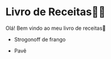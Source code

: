 # Livro de Receitas:man_cook:

Olá! Bem vindo ao meu livro de receitas:wave:

- Strogonoff de frango

- Pavê

  









